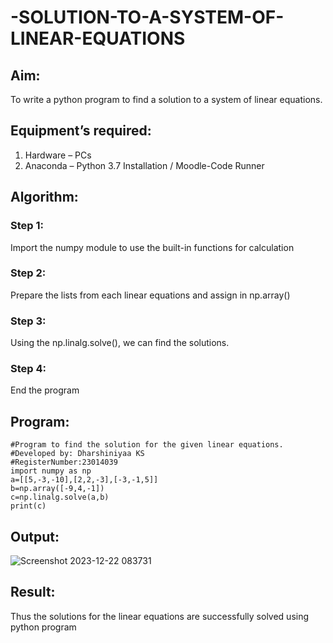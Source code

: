 # -SOLUTION-TO-A-SYSTEM-OF-LINEAR-EQUATIONS
## Aim:
To write a python program to find a solution to a system of linear equations.
## Equipment’s required:
1. 	Hardware – PCs
2. 	Anaconda – Python 3.7 Installation / Moodle-Code Runner
## Algorithm:
### Step 1: 
Import the numpy module to use the built-in functions for calculation
### Step 2: 
Prepare the lists from each linear equations and assign in np.array()
### Step 3: 
Using the np.linalg.solve(), we can find the solutions.
### Step 4: 
End the program
## Program:
```
#Program to find the solution for the given linear equations.
#Developed by: Dharshiniyaa KS
#RegisterNumber:23014039
import numpy as np
a=[[5,-3,-10],[2,2,-3],[-3,-1,5]]
b=np.array([-9,4,-1])
c=np.linalg.solve(a,b)
print(c)
```
## Output:
![Screenshot 2023-12-22 083731](https://github.com/DHARSHINIYAA/-SOLUTION-TO-A-SYSTEM-OF-LINEAR-EQUATIONS/assets/149560172/887f7daf-d961-437d-8629-66c9fd12c9f1)


## Result: 
Thus the solutions for the linear equations are successfully solved using python program

